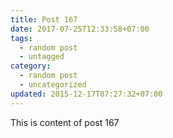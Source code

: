```yaml
---
title: Post 167
date: 2017-07-25T12:33:58+07:00
tags:
  - random post
  - untagged
category:
  - random post
  - uncategorized
updated: 2015-12-17T07:27:32+07:00
---
```

This is content of post 167